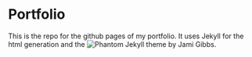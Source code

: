 # Portfolio
This is the repo for the github pages of my portfolio. It uses Jekyll for the html generation and the ![Phantom Jekyll theme](https://github.com/jamigibbs/phantom) by Jami Gibbs.